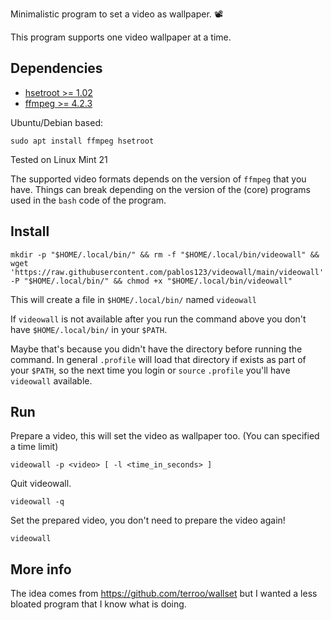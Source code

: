 Minimalistic program to set a video as wallpaper. 📽️

This program supports one video wallpaper at a time.

## Dependencies
- [hsetroot >= 1.02](https://github.com/himdel/hsetroot)
- [ffmpeg >= 4.2.3](https://ffmpeg.org/)

Ubuntu/Debian based:
```
sudo apt install ffmpeg hsetroot
```

Tested on Linux Mint 21

The supported video formats depends on the version of `ffmpeg` that you have.
Things can break depending on the version of the (core) programs used in the `bash` code of the program.

## Install
```
mkdir -p "$HOME/.local/bin/" && rm -f "$HOME/.local/bin/videowall" && wget 'https://raw.githubusercontent.com/pablos123/videowall/main/videowall' -P "$HOME/.local/bin/" && chmod +x "$HOME/.local/bin/videowall"
```
This will create a file in `$HOME/.local/bin/` named `videowall`

If `videowall` is not available after you run the command above you don't have `$HOME/.local/bin/` in your `$PATH`.

Maybe that's because you didn't have the directory before running the command.
In general `.profile` will load that directory if exists as part of your `$PATH`, so the next time you login or `source` `.profile` you'll have `videowall` available.

## Run
Prepare a video, this will set the video as wallpaper too. (You can specified a time limit)
```
videowall -p <video> [ -l <time_in_seconds> ]
```

Quit videowall.
```
videowall -q
```

Set the prepared video, you don't need to prepare the video again!
```
videowall
```

## More info
The idea comes from https://github.com/terroo/wallset but I wanted a less bloated program that I know what is doing.

